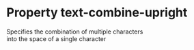 # Property text-combine-upright

Specifies the combination of multiple characters  
into the space of a single character  
